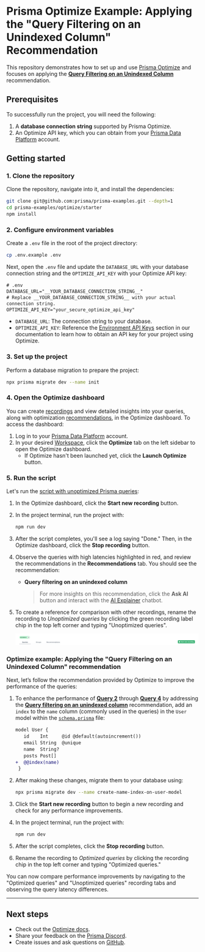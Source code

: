 # Prisma Optimize Example: Applying the "Query Filtering on an Unindexed Column" Recommendation

This repository demonstrates how to set up and use [Prisma Optimize](https://pris.ly/optimize) and focuses on applying the [**Query Filtering on an Unindexed Column**](https://pris.ly/optimize/r/unindexed-column) recommendation.

## Prerequisites

To successfully run the project, you will need the following:

1. A **database connection string** supported by Prisma Optimize.
2. An Optimize API key, which you can obtain from your [Prisma Data Platform](https://pris.ly/pdp) account.

## Getting started

### 1. Clone the repository

Clone the repository, navigate into it, and install the dependencies:

```bash
git clone git@github.com:prisma/prisma-examples.git --depth=1
cd prisma-examples/optimize/starter
npm install
```

### 2. Configure environment variables

Create a `.env` file in the root of the project directory:

```bash
cp .env.example .env
```

Next, open the `.env` file and update the `DATABASE_URL` with your database connection string and the `OPTIMIZE_API_KEY` with your Optimize API key:

```env
# .env
DATABASE_URL="__YOUR_DATABASE_CONNECTION_STRING__"
# Replace __YOUR_DATABASE_CONNECTION_STRING__ with your actual connection string.
OPTIMIZE_API_KEY="your_secure_optimize_api_key"
```

- `DATABASE_URL`: The connection string to your database.
- `OPTIMIZE_API_KEY`: Reference the [Environment API Keys](https://www.prisma.io/docs/platform/about#environment) section in our documentation to learn how to obtain an API key for your project using Optimize.

### 3. Set up the project

Perform a database migration to prepare the project:

```bash
npx prisma migrate dev --name init
```

### 4. Open the Optimize dashboard

You can create [recordings](https://pris.ly/optimize-recordings) and view detailed insights into your queries, along with optimization [recommendations](https://pris.ly/optimize-recommendations), in the Optimize dashboard. To access the dashboard:

1. Log in to your [Prisma Data Platform](https://pris.ly/pdp) account.
2. In your desired [Workspace](https://www.prisma.io/docs/platform/about#workspace), click the **Optimize** tab on the left sidebar to open the Optimize dashboard.
   - If Optimize hasn't been launched yet, click the **Launch Optimize** button.

### 5. Run the script

Let's run the [script with unoptimized Prisma queries](./script.ts):

1. In the Optimize dashboard, click the **Start new recording** button.
2. In the project terminal, run the project with:

   ```bash
   npm run dev
   ```

3. After the script completes, you'll see a log saying "Done." Then, in the Optimize dashboard, click the **Stop recording** button.
4. Observe the queries with high latencies highlighted in red, and review the recommendations in the **Recommendations** tab. You should see the recommendation:
   - **Query filtering on an unindexed column**
     > For more insights on this recommendation, click the **Ask AI** button and interact with the [AI Explainer](https://pris.ly/optimize-ai-chatbot) chatbot.
5. To create a reference for comparison with other recordings, rename the recording to _Unoptimized queries_ by clicking the green recording label chip in the top left corner and typing "Unoptimized queries".

   ![Rename recording](./images/edit-recording-name-chip.png)

### Optimize example: Applying the "Query Filtering on an Unindexed Column" recommendation

Next, let’s follow the recommendation provided by Optimize to improve the performance of the queries:

1. To enhance the performance of [**Query 2**](./script.ts) through [**Query 4**](./script.ts) by addressing the [**Query filtering on an unindexed column**](https://pris.ly/optimize/r/unindexed-column) recommendation, add an `index` to the `name` column (commonly used in the queries) in the `User` model within the [`schema.prisma`](./prisma/schema.prisma) file:

   ```diff
   model User {
      id    Int     @id @default(autoincrement())
      email String  @unique
      name  String?
      posts Post[]
   +  @@index(name)
    }
   ```

2. After making these changes, migrate them to your database using:

   ```bash
   npx prisma migrate dev --name create-name-index-on-user-model
   ```

3. Click the **Start new recording** button to begin a new recording and check for any performance improvements.
4. In the project terminal, run the project with:
   ```bash
   npm run dev
   ```
5. After the script completes, click the **Stop recording** button.
6. Rename the recording to _Optimized queries_ by clicking the recording chip in the top left corner and typing "Optimized queries."

You can now compare performance improvements by navigating to the "Optimized queries" and "Unoptimized queries" recording tabs and observing the query latency differences.

---

## Next steps

- Check out the [Optimize docs](https://pris.ly/d/optimize).
- Share your feedback on the [Prisma Discord](https://pris.ly/discord/).
- Create issues and ask questions on [GitHub](https://github.com/prisma/prisma/).
